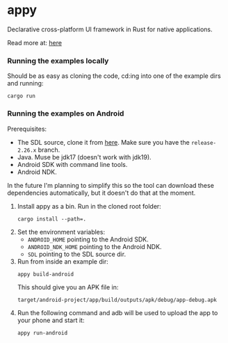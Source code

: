# appy
Declarative cross-platform UI framework in Rust for native applications.

Read more at: [here](https://medium.com/@limikael/declarative-ui-programming-in-rust-for-native-applications-d93862886545)

### Running the examples locally

Should be as easy as cloning the code, cd:ing into one of the example dirs and running:

    cargo run

### Running the examples on Android

Prerequisites:

* The SDL source, clone it from [here](https://github.com/libsdl-org/SDL). Make sure you have the `release-2.26.x` branch.
* Java. Muse be jdk17 (doesn't work with jdk19).
* Android SDK with command line tools.
* Android NDK.

In the future I'm planning to simplify this so the tool can download these dependencies automatically, but it doesn't do that at the moment.

1. Install appy as a bin. Run in the cloned root folder:
   ```
   cargo install --path=.
   ```
2. Set the environment variables:
   * `ANDROID_HOME` pointing to the Android SDK.
   * `ANDROID_NDK_HOME` pointing to the Android NDK.
   * `SDL` pointing to the SDL source dir.
3. Run from inside an example dir:
   ```
   appy build-android
   ```
   This should give you an APK file in:
   ```
   target/android-project/app/build/outputs/apk/debug/app-debug.apk
   ```
4. Run the following command and adb will be used to upload the app to your phone and start it:
   ```
   appy run-android
   ```
   
